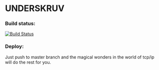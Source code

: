 # UNDERSKRUV

### Build status:
[![Build Status](https://semaphoreci.com/api/v1/spartanglidarn/pingpong/branches/master/badge.svg)](https://semaphoreci.com/spartanglidarn/pingpong)


### Deploy: 
Just push to master branch and the magical wonders in the world of tcp/ip will do the rest for you.

